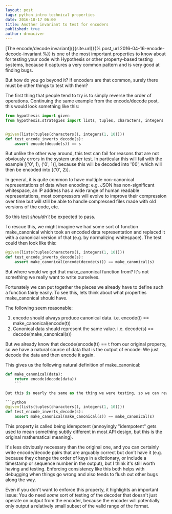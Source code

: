 ```yaml
---
layout: post
tags: python intro technical properties
date: 2016-10-17 06:00
title: Another invariant to test for encoders
published: true
author: drmaciver
---
```


[The encode/decode invariant]({{site.url}}{% post_url 2016-04-16-encode-decode-invariant %})
is one of the most important properties to know about for testing your code with Hypothesis
or other property-based testing systems, because it captures a very common pattern and is
very good at finding bugs.

But how do you go beyond it? If encoders are that common, surely there must be other things
to test with them?

<!--more-->

The first thing that people tend to try is to simply reverse the order of operations. Continuing
the same example from the encode/decode post, this would look something like this:

```python
from hypothesis import given
from hypothesis.strategies import lists, tuples, characters, integers


@given(lists(tuples(characters(), integers(1, 10))))
def test_encode_inverts_decode(s):
    assert encode(decode(s)) == s
```

But unlike the other way around, this test can fail for reasons that are not obviously
errors in the system under test. In particular this will fail with the example [('0', 1), ('0', 1)],
because this will be decoded into '00', which will then be encoded into [('0', 2)].

In general, it is quite common to have multiple non-canonical representations of data
when encoding: e.g. JSON has non-significant whitespace, an IP address has a wide range
of human readable representations, most compressors will evolve to improve their compression
over time but will still be able to handle compressed files made with old versions of
the code, etc.

So this test *shouldn't* be expected to pass.

To rescue this, we might imagine we had some sort of function make\_canonical which
took an encoded data representation and replaced it with a canonical version of that (e.g.
by normalizing whitespace). The test could then look like this:


```python
@given(lists(tuples(characters(), integers(1, 10))))
def test_encode_inverts_decode(s):
    assert make_canonical(encode(decode(s))) == make_canonical(s)
```

But where would we get that make\_canonical function from? It's not something we really
want to write ourselves.

Fortunately we can put together the pieces we already have to define such a function
fairly easily. To see this, lets think about what properties make\_canonical should have.

The following seem reasonable:

1. encode should always produce canonical data. i.e. encode(t) == make_canonical(encode(t))
2. Canonical data should represent the same value. i.e. decode(s) == decode(make_canonical(s))

But we already know that decode(encode(t)) == t from our original property, so we have a
natural source of data that is the output of encode: We just decode the data and then
encode it again.

This gives us the following natural definition of make_canonical:

```python
def make_canonical(data):
    return encode(decode(data))
    ```

But this is nearly the same as the thing we were testing, so we can rewrite our test as:

```python
@given(lists(tuples(characters(), integers(1, 10))))
def test_encode_inverts_decode(s):
    assert make_canonical(make_canonical(s)) == make_canonical(s)
```

This property is called
being idempotent (annoyingly "idempotent" gets used to mean something subtly different
in most API design, but this is the original mathematical meaning).

It's less obviously necessary than the original one, and you can certainly
write encode/decode pairs that are arguably correct but don't have it (e.g. because
they change the order of keys in a dictionary, or include a timestamp or sequence
number in the output), but I think it's
still worth having and testing. Enforcing consistency like this both helps with debugging
when things go wrong and also tends to flush out other bugs along the way.

Even if you don't want to enforce this property, it highlights an important issue: You
do need *some* sort of testing of the decoder that doesn't just operate on output from
the encoder, because the encoder will potentially only output a relatively small subset
of the valid range of the format.
